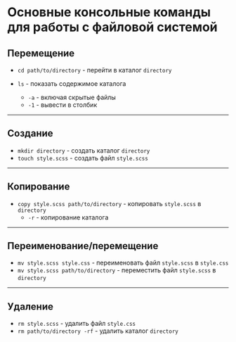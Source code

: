 # Основные консольные команды для работы с файловой системой

## Перемещение

* `cd path/to/directory` - перейти в каталог `directory`

* `ls` - показать содержимое каталога
  * `-a` - включая скрытые файлы
  * `-1` - вывести в столбик

------------------------------------------

## Создание

* `mkdir directory` - создать каталог `directory`
* `touch style.scss` - создать файл `style.scss`

------------------------------------------

## Копирование

* `copy style.scss path/to/directory` - копировать `style.scss` в `directory`
  * `-r` - копирование каталога

------------------------------------------

## Переименование/перемещение

* `mv style.scss style.css` - переименовать файл `style.scss` в `style.css`
* `mv style.scss path/to/directory` - переместить файл `style.scss` в `directory`

------------------------------------------

## Удаление

* `rm style.scss` - удалить файл `style.css`
* `rm path/to/directory -rf` - удалить каталог `directory`

